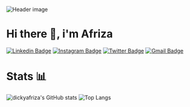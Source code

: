 ![Header image](https://raw.githubusercontent.com/dickyafriza/dickyafriza/tree/main/assets)

# Hi there 👋, i'm Afriza 

[![Linkedin Badge](https://img.shields.io/badge/LinkedIn-0077B5?style=for-the-badge&logo=linkedin&logoColor=white)](https://www.linkedin.com/in/dikiafrz/)
[![Instagram Badge](https://img.shields.io/badge/Instagram-E4405F?style=for-the-badge&logo=instagram&logoColor=white)](https://www.instagram.com/dickyafrz/)
[![Twitter Badge](https://img.shields.io/badge/Twitter-1DA1F2?style=for-the-badge&logo=twitter&logoColor=white)](https://twitter.com/istimiwiiir)
[![Gmail Badge](https://img.shields.io/badge/EMAIL-FE7A16?style=for-the-badge&logo=gmail&logoColor=white)](mailto:afrizadicicky6@gmail.com)

# Stats 📊

![dickyafriza's GitHub stats](https://github-readme-stats.vercel.app/api?username=dickyafriza&show_icons=true&theme=graywhite)
![Top Langs](https://github-readme-stats.vercel.app/api/top-langs/?username=dickyafriza&layout=compact)
<!--
**dickyafriza/dickyafriza** is a ✨ _special_ ✨ repository because its `README.md` (this file) appears on your GitHub profile.

Here are some ideas to get you started:

- 🔭 I’m currently working on ...
- 🌱 I’m currently learning ...
- 👯 I’m looking to collaborate on ...
- 🤔 I’m looking for help with ...
- 💬 Ask me about ...
- 📫 How to reach me: ...
- 😄 Pronouns: ...
- ⚡ Fun fact: ...
-->
